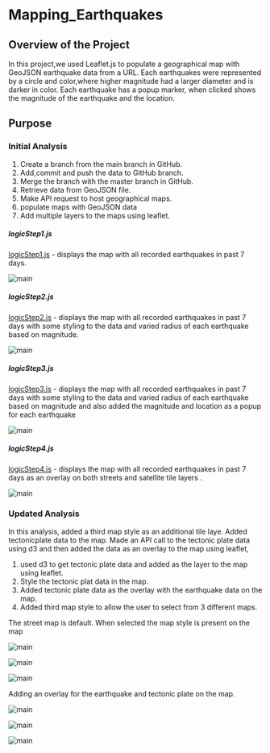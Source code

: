 # Mapping_Earthquakes

## Overview of the Project 

In this project,we used Leaflet.js to populate a geographical map with GeoJSON earthquake data from a URL. Each earthquakes were represented by a circle and color,where higher magnitude had a larger diameter and is darker in color. Each earthquake has a popup marker, when clicked shows the magnitude of the earthquake and the location. 

## Purpose 

### Initial Analysis 

1. Create a branch from the main branch in GitHub.
2. Add,commit and push the data to GitHub branch.
3. Merge the branch with the master branch in GitHub.
4. Retrieve data from GeoJSON file.
5. Make API request to host geographical maps.
6. populate maps with GeoJSON data 
7. Add multiple layers to the maps using leaflet.

##### logicStep1.js

[logicStep1.js](static/js/logicStep1.js) -  displays the map with all recorded earthquakes in past 7 days.

![main](resources/logic.png)
 

 ##### logicStep2.js

[logicStep2.js](static/js/logicStep2.js) -  displays the map with all recorded earthquakes in past 7 days with some styling to the data and varied radius of each earthquake based on magnitude.

![main](resources/logicStep2.png)

 ##### logicStep3.js

[logicStep3.js](static/js/logicStep3.js) -  displays the map with all recorded earthquakes in past 7 days with some styling to the data and varied radius of each earthquake based on magnitude and also added the magnitude and location as a popup for each earthquake

![main](resources/logicStep3.png)

 ##### logicStep4.js

[logicStep4.js](static/js/logicStep4.js) -  displays the map with all recorded earthquakes in past 7 days as an overlay on both streets and satellite tile layers . 

![main](resources/logicStep4.png)


### Updated Analysis

In this analysis, added a third map style as an additional tile laye. Added tectonicplate data to the map. Made an API call to the tectonic plate data using d3 and then added the data as an overlay to the map using leaflet, 

1. used d3 to get tectonic plate data and added as the layer  to the map using leaflet.
2. Style the tectonic plat data  in the map.
3. Added tectonic plate data as the overlay with the earthquake data on the map.
4. Added third map style to allow the user to select from 3 different maps. 

The street map is default. When selected the map style is present on the map 


![main](resources/challenge1a.png)

![main](resources/challenge1b.png)

![main](resources/challenge1c.png)


Adding an overlay for the earthquake and tectonic plate on the map.

![main](resources/challenge2a.png)

![main](resources/challenge2b.png)

![main](resources/challenge2c.png)





